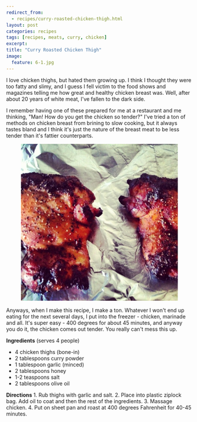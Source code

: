```yaml
---
redirect_from: 
  - recipes/curry-roasted-chicken-thigh.html
layout: post
categories: recipes
tags: [recipes, meats, curry, chicken]
excerpt: 
title: "Curry Roasted Chicken Thigh"
image:
  feature: 6-1.jpg
---
```


I love chicken thighs, but hated them growing up. I think I thought they were too fatty and slimy, and I guess I fell victim to the food shows and magazines telling me how great and healthy chicken breast was.  Well, after about 20 years of white meat, I've fallen to the dark side.  

I remember having one of these prepared for me at a restaurant and me thinking, "Man!  How do you get the chicken so tender?"  I've tried a ton of methods on chicken breast from brining to slow cooking, but it always tastes bland and I think it's just the nature of the breast meat to be less tender than it's fattier counterparts.

<figure> <img src='/images/6-2.jpg'> </figure>

Anyways, when I make this recipe, I make a ton.  Whatever I won't end up eating for the next several days, I put into the freezer - chicken, marinade and all.  It's super easy -  400 degrees for about 45 minutes, and anyway you do it, the chicken comes out tender.  You really can't mess this up.
<section class='recipe'>
<p><strong>Ingredients</strong>
(serves 4 people)</p>

<ul><li>4 chicken thighs (bone-in)</li><li>2 tablespoons curry powder</li><li>1 tablespoon garlic (minced)</li><li>2 tablespoons honey</li><li>1-2 teaspoons salt</li><li>2 tablespoons olive oil</li></ul>

<p><strong>Directions</strong>
1. Rub thighs with garlic and salt.
2. Place into plastic ziplock bag.  Add oil to coat and then the rest of the ingredients.
3. Massage chicken.
4. Put on sheet pan and roast at 400 degrees Fahrenheit for 40-45 minutes.</p></section>